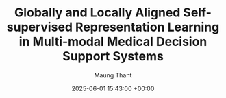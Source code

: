 ---
layout: post
title:  "Globally and Locally Aligned Self-supervised Representation Learning in Multi-modal Medical Decision Support Systems"
date:   2025-06-01 15:43:00 +00:00
# image: /images/pruning.png
categories: talk
author: "Maung Thant"
subtitle: ""
# authors: "Tao Lin, Sebastian U Stich, Luis Barba, <strong>Daniil Dmitriev</strong>, Martin Jaggi"
venue: "KU Leuven"
slides: https://docs.google.com/presentation/d/1JVCjFsdlSOxmJ5PUrhfTuY6nBzrD58NC/edit?usp=drive_link&ouid=116863884914743887765&rtpof=true&sd=true
---